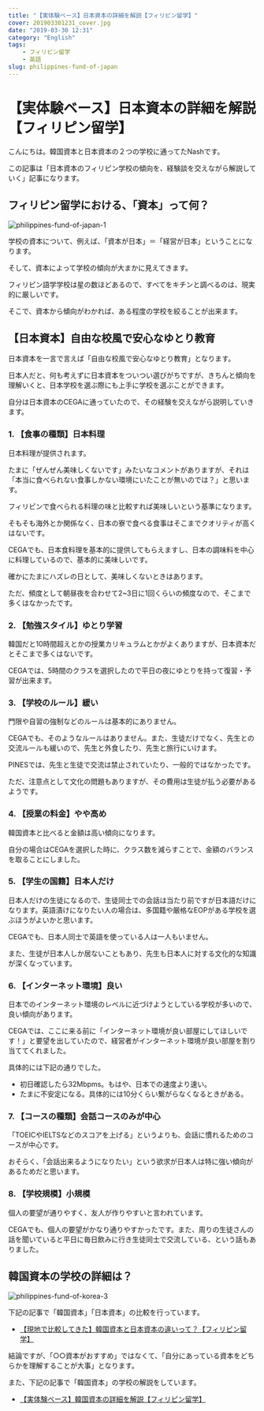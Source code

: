 ```yaml
---
title: "【実体験ベース】日本資本の詳細を解説【フィリピン留学】"
cover: 201903301231_cover.jpg
date: "2019-03-30 12:31"
category: "English"
tags:
    - フィリピン留学
    - 英語
slug: philippines-fund-of-japan
---
```


# 【実体験ベース】日本資本の詳細を解説【フィリピン留学】

こんにちは。韓国資本と日本資本の２つの学校に通ってたNashです。

この記事は「日本資本のフィリピン学校の傾向を、経験談を交えながら解説していく」記事になります。


## フィリピン留学における、「資本」って何？

![philippines-fund-of-japan-1](./201903301230_1.jpg)

学校の資本について、例えば、「資本が日本」＝「経営が日本」ということになります。

そして、資本によって学校の傾向が大まかに見えてきます。

フィリピン語学学校は星の数ほどあるので、すべてをキチンと調べるのは、現実的に厳しいです。

そこで、資本から傾向がわかれば、ある程度の学校を絞ることが出来ます。


## 【日本資本】自由な校風で安心なゆとり教育

日本資本を一言で言えば「自由な校風で安心なゆとり教育」となります。

日本人だと、何も考えずに日本資本をついつい選びがちですが、きちんと傾向を理解いくと、日本学校を選ぶ際にも上手に学校を選ぶことができます。

自分は日本資本のCEGAに通っていたので、その経験を交えながら説明していきます。

### 1. 【食事の種類】日本料理

日本料理が提供されます。

たまに「ぜんぜん美味しくないです」みたいなコメントがありますが、それは「本当に食べられない食事しかない環境にいたことが無いのでは？」と思います。

フィリピンで食べられる料理の味と比較すれば美味しいという基準になります。

そもそも海外とか関係なく、日本の寮で食べる食事はそこまでクオリティが高くはないです。

CEGAでも、日本食料理を基本的に提供してもらえますし、日本の調味料を中心に料理しているので、基本的に美味しいです。

確かにたまにハズレの日として、美味しくないときはあります。

ただ、頻度として朝昼夜を合わせて2~3日に1回くらいの頻度なので、そこまで多くはなかったです。

   

### 2. 【勉強スタイル】ゆとり学習

韓国だと10時間超えとかの授業カリキュラムとかがよくありますが、日本資本だとそこまで多くはないです。

CEGAでは、5時間のクラスを選択したので平日の夜にゆとりを持って復習・予習が出来ます。

   
### 3. 【学校のルール】緩い

門限や自習の強制などのルールは基本的にありません。

CEGAでも、そのようなルールはありません。また、生徒だけでなく、先生との交流ルールも緩いので、先生と外食したり、先生と旅行にいけます。

PINESでは、先生と生徒で交流は禁止されていたり、一般的ではなかったです。

ただ、注意点として文化の問題もありますが、その費用は生徒が払う必要があるようです。



### 4. 【授業の料金】やや高め

韓国資本と比べると金額は高い傾向になります。

自分の場合はCEGAを選択した時に、クラス数を減らすことで、金額のバランスを取ることにしました。

   
### 5. 【学生の国籍】日本人だけ

日本人だけの生徒になるので、生徒同士での会話は当たり前ですが日本語だけになります。英語漬けになりたい人の場合は、多国籍や厳格なEOPがある学校を選ぶほうがよいかと思います。

CEGAでも、日本人同士で英語を使っている人は一人もいません。

また、生徒が日本人しか居ないこともあり、先生も日本人に対する文化的な知識が深くなっています。   

### 6. 【インターネット環境】良い

日本でのインターネット環境のレベルに近づけようとしている学校が多いので、良い傾向があります。

CEGAでは、ここに来る前に「インターネット環境が良い部屋にしてほしいです！」と要望を出していたので、経営者がインターネット環境が良い部屋を割り当ててくれました。

具体的には下記の通りでした。

- 初日確認したら32Mbpms。もはや、日本での速度より速い。
- たまに不安定になる。具体的には10分くらい繋がらなくなるときがある。

### 7. 【コースの種類】会話コースのみが中心

「TOEICやIELTSなどのスコアを上げる」というよりも、会話に慣れるためのコースが中心です。

おそらく、「会話出来るようになりたい」という欲求が日本人は特に強い傾向があるためだと思います。   

### 8. 【学校規模】小規模

個人の要望が通りやすく、友人が作りやすいと言われています。

CEGAでも、個人の要望がかなり通りやすかったです。また、周りの生徒さんの話を聞いていると平日に毎日飲みに行き生徒同士で交流している、という話もありました。

## 韓国資本の学校の詳細は？

![philippines-fund-of-korea-3](./201903301230_3.jpg)

下記の記事で「韓国資本」「日本資本」の比較を行っています。

- [【現地で比較してきた】韓国資本と日本資本の違いって？【フィリピン留学】](http://localhost:8000/philippines-fund-comparison)

結論ですが、「○○資本がおすすめ」ではなくて、「自分にあっている資本をどちらかを理解することが大事」となります。

また、下記の記事で「韓国資本」の学校の解説をしています。

- [【実体験ベース】韓国資本の詳細を解説【フィリピン留学】](./philippines-fund-of-korea)

